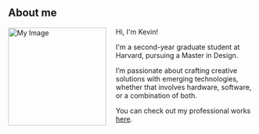 ## About me

<div style="overflow: auto;">
  <img src="./me.png" alt="My Image" width="200" style="float: left; margin-right: 20px;"/>
  Hi, I'm Kevin!

  I'm a second-year graduate student at Harvard, pursuing a Master in Design.

  I’m passionate about crafting creative solutions with emerging technologies, whether that involves hardware, software, or a combination of both.

  You can check out my professional works [here](https://kvntang.com).

</div>
